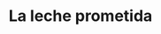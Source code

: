 ---
title: La leche prometida
sites:
  - name: Datasketch
    country: Colombia
    website: http://especiales.datasketch.co/la-via-lactea
    bg: images/bg-datasketch.png
    description: "La Vía Láctea recopila toda la información de producción de leche en Colombia, desde la cantidad de ganado productor existente en el país, pasando por lo que ganan los productores por litro, hasta las exportaciones e importaciones de la misma. Además hace una indagación de las empresas que más contratan con el Estado colombiano en temas de leche y aquellas que han contratado para el Programa de Alimentación Escolar del país, especialmente rastrea las redes de poder de los principales miembros de las mismas."
  - name: El Faro
    country: El Salvador
    website: "#"
    bg: images/bg-elfaro.png
    description: "En marzo de 2011, el primer gobierno de izquierda en El Salvador creó el programa Vaso de Leche para nutrir a los niños de las escuelas públicas. Pero ese programa nunca llegó a los niños más pobres, como aseguró en los últimos ocho años la propaganda gubernamental. 2,000 escuelas, las más pobres, recibieron solo leche en polvo, de menor calidad nutricional, con el agravante de que 501 de esos centros educativos ni siquiera tiene agua potable. Según los expertos, además, en las escuelas que sí fueron incluidas en el programa la ración de leche entregada a los estudiantes no alcanza para reducir la desnutrición. Exfuncionarios de los últimos dos gobiernos, en los que abundan las investigaciones por millonarios desvíos de fondos públicos, aseguran que el programa no pudo llegar más allá de lo esperado por “falta de presupuesto”."
  - name: La Diaria
    country: Uruguay
    website: https://ladiaria.com.uy/articulo/2019/8/los-debes-de-la-ley-de-produccion-familiar-agropecuaria-y-su-nulo-impacto-en-el-sector-lacteo/
    bg: images/bg-ladiaria.png
    description: "En 2014, el Parlamento de Uruguay aprobó una ley buscando que los pequeños productores familiares pudieran hacerse lugar en el siempre codiciado mercado de las compras estatales. En este país el 9% de la población tiene vínculos laborales con el Estado, las vacas triplican a las personas y se producen más de 2.000 millones de litros de leche por año, pero la norma no repercutió en el sector. A continuación, la historia del único establecimiento lechero que se acogió a los beneficios de la ley y sus imprevistas dificultades para sumarse a la lista de proveedores del sector público. Además, los escasos efectos de una normativa que no tuvo el alcance esperado y que parece ser totalmente ignorada por los organismos que deben implementarla."
  - name: La Nacion
    country: Argentina
    website: http://www.lanacion.com.ar/sociedad/leche-fortificada-entregan-mitad-programa-clave-bebes-nid2279264
    bg: images/bg-lanacion.png
    description: "Pese al fuerte incremento de la pobreza en el último lustro, el Estado bajó casi a la mitad la entrega de leche en polvo fortificada a los menores de entre cero y dos años desde 2014, un alimento básico para el desarrollo de bebés y niños de menores recursos. Los datos recopilados por LA NACION Data muestran que el programa Atención a la Madre y el Niño. Durante 2018, el Gobierno distribuyó solo el 63% de los 13.100 kilos de leche fortificada que tenía previsto entregar en todo el país. A través de pedidos de acceso a la información pública y la reconstrucción de los procesos de compras, la investigación también detectó que el total de las compras de leche fortificada para este programa significaron casi $4000 millones para el Estado en los últimos cinco años. Mastellone, el proveedor más habitual desde 2014, se quedó con el 25,4% de las compras para este programa, unos 1.036 millones de pesos argentinos."
  - name: Ojoconmipisto
    country: Guatemala
    website: http://www.ojoconmipisto.com/open-contracting/lecheprometida/
    bg: images/bg-ojoconmipisto.png
    description: "Tecno Suministros, S.A. es el proveedor favorito de leche en polvo del ministerio de Educación. Se trata de la compañía propiedad de Carlos Alejandro Fión Rossal, hijo del diputado que impulsó la Ley de Alimentación Escolar y que se benefició de ella. La normativa aumentó la inversión de Q1.11 a Q4 por estudiante, esto favoreció no solo a los niños que estudian en escuelas públicas sino también a las empresas de la familia Fión. Con 59 contratos que suman más de Q3.7 millones, Tecno Suministros es la más contratada para dar leche en las aulas."
  - name: Ojo Público
    country: Perú
    website: https://ojo-publico.com/1331/familia-lechera-los-millonarios-contratos-del-grupo-niisa-con-el-vaso-de-leche
    bg: images/bg-ojopublico.png
    description: "Esta investigación revela los millonarios contratos de la principal proveedora del programa de Vaso de Leche en Perú: la empresa NIISA y empresas relacionadas. El análisis de cientos de contratos registrados durante los últimos cinco años pone en evidencia la existencia de un grupo comercial vinculado a NIISA que ha concentrado durante los últimos años compras públicas por más de US$70 millones en el Perú. Ojo-Publico.com identificó, tras analizar cientos de contrataciones del Estado peruano, recorrer sedes comerciales y acceder a documentos reservados, una serie de irregularidades, vínculos comerciales hasta ahora desconocidos y alertas de corrupción en los contratos adjudicados a la principal proveedora de este programa social dirigido a los más pobres del Perú. Los representantes de la compañía fueron investigados por la Fiscalía."
  - name: PODER
    country: México
    website: https://www.rindecuentas.org/reportajes/2019/08/21/las-compras-de-leche-del-gobierno-mexicano-favorecen-a-multinacionales/
    bg: images/bg-poder.png
    description: "México no es un país autosuficiente cuando se habla de leche. Se consumen alrededor de 15,000 millones de litros cada año pero solo se producen 12,000 millones de litros. Esa falta de autosuficiencia también se refleja en el Programa de Abasto Social de Leche, a cargo de la empresa con participación mayoritaria del Estado, Liconsa, que atiende a 6,275,061 beneficiarios, entre niños mayores de 6 meses, adolescentes, mujeres embarazadas, personas con discapacidad y adultos mayores.. Para conseguir parte de esta leche existe el Programa Nacional para la Adquisición de Leche Nacional de Liconsa, que suma a más de 1,000 productores que enfrentan diversos problemas: compiten en condiciones desiguales con su leche fresca contra la leche en polvo importada, sufren la falta de políticas públicas que protejan sus intereses, y han visto los precios castigados por parte de los grandes industriales mexicanos. Producir leche y vivir dignamente de ello es complejo."
---